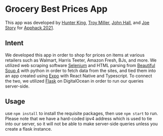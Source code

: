 # Grocery Best Prices App
This app was developed by [Hunter King](https://github.com/HunterKing), [Troy Miller](https://github.com/troyjmiller), [John Hall](https://github.com/johnghall), and [Joe Story](https://github.com/storyjss) for [Apphack 2021](https://cs.appstate.edu/apphack/).

## Intent
We developed this app in order to shop for prices on items at various retailers such as Walmart, Harris Teeter, Amazon Fresh, BJs, and more. We utilized web scraping software [Selenium](https://www.selenium.dev/) and HTML parsing from [Beautiful Soup 4](https://www.crummy.com/software/BeautifulSoup/) with python in order to fetch data from the sites, and tied them into an app created using [Expo](https://expo.io/) with React Native and Typescript. To connect the two, we utilized [Flask](https://flask.palletsprojects.com/en/1.1.x/) on DigitalOcean in order to run our queries server-side.

## Usage
use `npm install` to install the requisite packages, then use `npm start` to run. Please note that we have a hard-coded ipv4 address which is used to tie into our server, so it will not be able to make server-side queries unless you create a flask instance.